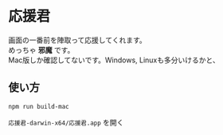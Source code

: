 # 応援君
画面の一番前を陣取って応援してくれます。  
めっちゃ **邪魔** です。  
Mac版しか確認してないです。Windows, Linuxも多分いけるかと、  

## 使い方
```shell
npm run build-mac
```
`応援君-darwin-x64/応援君.app` を開く